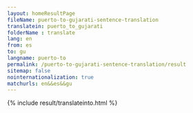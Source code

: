 ```yaml
---
layout: homeResultPage
fileName: puerto-to-gujarati-sentence-translation
translatein: puerto_to_gujarati
folderName : translate
lang: en
from: es
to: gu
langname: puerto-to
permalink: /puerto-to-gujarati-sentence-translation/result
sitemap: false
nointernationalization: true
matchurls: en&&es&&gu
---
```

{% include result/translateinto.html %}

<script src="/js/result/translation.js" data-foldername="{{page.folderName}}" data-lang="{{page.lang}}"></script>
